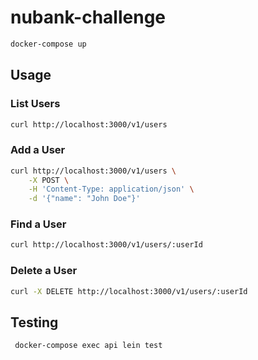 # nubank-challenge

```bash
docker-compose up
```

## Usage

### List Users

```bash
curl http://localhost:3000/v1/users
```

### Add a User

```bash
curl http://localhost:3000/v1/users \
    -X POST \
    -H 'Content-Type: application/json' \
    -d '{"name": "John Doe"}'
```

### Find a User

```bash
curl http://localhost:3000/v1/users/:userId
```

### Delete a User

```bash
curl -X DELETE http://localhost:3000/v1/users/:userId
```

## Testing

```bash
 docker-compose exec api lein test
```

